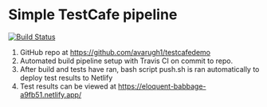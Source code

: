 # Simple TestCafe pipeline 
[![Build Status](https://travis-ci.org/avarugh1/TestCafe-UI-Tests.svg?branch=master)](https://travis-ci.org/avarugh1/TestCafe-UI-Tests)

1. GitHub repo at https://github.com/avarugh1/testcafedemo
2. Automated build pipeline setup with Travis CI on commit to repo. 
3. After build and tests have ran, bash script push.sh is ran automatically to deploy test results to Netlify
4. Test results can be viewed at https://eloquent-babbage-a9fb51.netlify.app/
